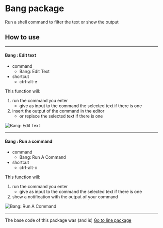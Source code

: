 # Bang package

Run a shell command to filter the text or show the output
## How to use
---
#### Bang : Edit text
 + command
 	- Bang: Edit Text
 + shortcut
  	- ctrl-alt-e

This function will:
 1. run the command you enter
   	+ give as input to the command the selected text if there is one
 2. insert the output of the command in the editor
 	+ or replace the selected text if there is one

![Bang: Edit Text](https://docs.google.com/uc?id=0B-Ll-WQ0AB9fMFN3S1VlTG9UX1k&export=download "Bang: Edit text")

------
#### Bang : Run a command
+ command
   - Bang: Run A Command
+ shortcut
   - ctrl-alt-c

This function will:
1. run the command you enter
   + give as input to the command the selected text if there is one
2. show a notification with the output of your command

![Bang: Run A Command](https://docs.google.com/uc?id=0B-Ll-WQ0AB9fQ2QyelFCR2EwTlk&export=download "Bang: Run A Command")

---
The base code of this package was (and is) [Go to line package](https://github.com/atom/go-to-line)
